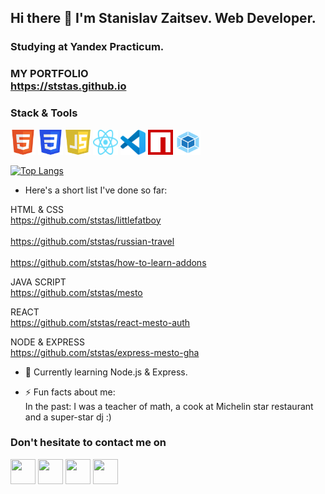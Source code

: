 ## Hi there 👋 I'm Stanislav Zaitsev. Web Developer.

### Studying at Yandex Practicum.

### MY PORTFOLIO<br>https://ststas.github.io</br>

### Stack & Tools
<a href="https://www.w3.org/html/"><img src="https://github.com/ststas/ststas/blob/main/HTML5.svg" width="40" height="40"></a>
<a href="https://www.w3schools.com/css/"><img src="https://github.com/ststas/ststas/blob/main/CSS3.svg" width="40" height="40"></a>
<a href="https://www.ecma-international.org/publications-and-standards/standards/ecma-262/"><img src="https://github.com/ststas/ststas/blob/main/javascript-logo.png" width="40" height="40"></a>
<a href="https://react.dev/"><img src="https://github.com/ststas/ststas/blob/main/React-icon.svg" width="40" height="40"></a>
<a href="https://code.visualstudio.com/docs"><img src="https://github.com/ststas/ststas/blob/main/Visual_Studio_Code_1.35_icon.svg" width="40" height="40"></a>
<a href="https://docs.npmjs.com/about-npm"><img src="https://github.com/ststas/ststas/blob/main/npm-logo.png" width="40" height="40"></a>
<a href="https://webpack.js.org/"><img src="https://github.com/ststas/ststas/blob/main/webpack-icon.svg" width="40" height="40"></a>

[![Top Langs](https://github-readme-stats.vercel.app/api/top-langs/?username=ststas&layout=compact)](https://github.com/ststas)

 - Here's a short list I've done so far:

HTML & CSS<br>
https://github.com/ststas/littlefatboy</br><br>https://github.com/ststas/russian-travel</br><br>https://github.com/ststas/how-to-learn-addons</br>

JAVA SCRIPT<br>https://github.com/ststas/mesto</br>

REACT<br>https://github.com/ststas/react-mesto-auth</br>

NODE & EXPRESS<br>https://github.com/ststas/express-mesto-gha</br>

- 🌱 Currently learning Node.js & Express.

- ⚡ Fun facts about me: <br>In the past: I was a teacher of math, a cook at Michelin star restaurant and a super-star dj :)</br>

### Don't hesitate to contact me on 
<a href="https://www.linkedin.com/in/stanislav-zaytsev-22401322a"><img src="https://upload.wikimedia.org/wikipedia/commons/8/81/LinkedIn_icon.svg" width="40" height="40"></a>
<a href="https://t.me/stanislavzaytsev"><img src="https://upload.wikimedia.org/wikipedia/commons/8/82/Telegram_logo.svg" width="40" height="40"></a>
<a href="https://www.facebook.com/zaitsev.stas"><img src="https://upload.wikimedia.org/wikipedia/commons/b/b8/2021_Facebook_icon.svg" width="40" height="40"></a>
<a href="https://www.instagram.com/hugegrandma/"><img src="https://upload.wikimedia.org/wikipedia/commons/a/a5/Instagram_icon.png" width="40" height="40"></a>


<!--
**ststas/ststas** is a ✨ _special_ ✨ repository because its `README.md` (this file) appears on your GitHub profile.

Here are some ideas to get you started:

- 🔭 I’m currently working on ...
- 🌱 I’m currently learning ...
- 👯 I’m looking to collaborate on ...
- 🤔 I’m looking for help with ...
- 💬 Ask me about ...
- 📫 How to reach me: ...
- 😄 Pronouns: ...
- ⚡ Fun fact: ...
-->
